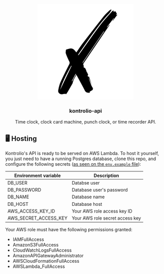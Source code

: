 <p align="center">
  <img alt="kontrolio logo" src="../assets/logo.png" height="300" />
  <h3 align="center">kontrolio-api</h3>
  <p align="center">Time clock, clock card machine, punch clock, or time recorder API.</p>
</p>

## 🖥️ Hosting

Kontrolio's API is ready to be served on AWS Lambda. To host it yourself, you just need to have a running Postgres database, clone this repo, and configure the following secrets ([as seen on the `env.example` file](../.env.example)):

| Environment variable  | Description                     |
| --------------------- | ------------------------------- |
| DB_USER               | Databse user                    |
| DB_PASSWORD           | Database user's password        |
| DB_NAME               | Database name                   |
| DB_HOST               | Database host                   |
| AWS_ACCESS_KEY_ID     | Your AWS role access key ID     |
| AWS_SECRET_ACCESS_KEY | Your AWS role secret access key |

Your AWS role must have the following permissions granted:

- IAMFullAccess
- AmazonS3FullAccess
- CloudWatchLogsFullAccess
- AmazonAPIGatewayAdministrator
- AWSCloudFormationFullAccess
- AWSLambda_FullAccess
